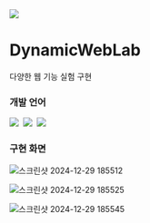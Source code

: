 <img src="https://capsule-render.vercel.app/api?type=waving&color=FFAC49&height=150&section=header&text=&fontSize=50%"/>

# DynamicWebLab
다양한 웹 기능 실험 구현

### 개발 언어

<div>
<img src= "https://img.shields.io/badge/HTML-239120?style=for-the-badge&logo=html5&logoColor=white" />&nbsp
<img src= "https://img.shields.io/badge/CSS-239120?&style=for-the-badge&logo=css3&logoColor=white" />&nbsp
<img src= "https://img.shields.io/badge/JavaScript-F7DF1E?style=for-the-badge&logo=JavaScript&logoColor=white" />&nbsp
</div>

### 구현 화면

![스크린샷 2024-12-29 185512](https://github.com/user-attachments/assets/7adf7152-10de-47b4-80a2-3fd40b963ffe)

![스크린샷 2024-12-29 185525](https://github.com/user-attachments/assets/a0911210-9f29-4025-8880-8a7414ed9f6e)

![스크린샷 2024-12-29 185545](https://github.com/user-attachments/assets/34737788-58e5-4efc-ab67-b9a3758c01a6)


